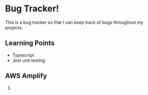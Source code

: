 # Bug Tracker!

This is a bug tracker so that I can keep track of bugs throughout my projects.

## Learning Points
- Typescript
- Jest unit testing

## AWS Amplify
1. 

